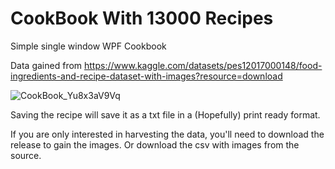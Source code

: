 # CookBook With 13000 Recipes
 Simple single window WPF Cookbook
 
 Data gained from https://www.kaggle.com/datasets/pes12017000148/food-ingredients-and-recipe-dataset-with-images?resource=download
 
 
![CookBook_Yu8x3aV9Vq](https://github.com/MajorMilk/CookBook-With-13000-Recipes/assets/115612092/e327e738-c97d-4999-aa3b-38309c2da289)


Saving the recipe will save it as a txt file in a (Hopefully) print ready format.

If you are only interested in harvesting the data, you'll need to download the release to gain the images. Or download the csv with images from the source.
